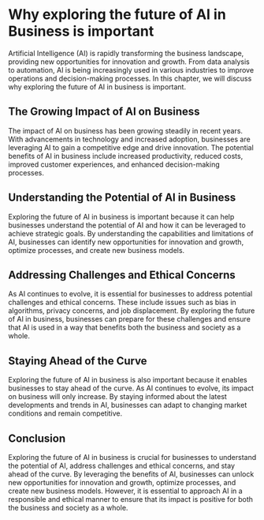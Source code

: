 Why exploring the future of AI in Business is important
================================================================================

Artificial Intelligence (AI) is rapidly transforming the business landscape, providing new opportunities for innovation and growth. From data analysis to automation, AI is being increasingly used in various industries to improve operations and decision-making processes. In this chapter, we will discuss why exploring the future of AI in business is important.

The Growing Impact of AI on Business
------------------------------------

The impact of AI on business has been growing steadily in recent years. With advancements in technology and increased adoption, businesses are leveraging AI to gain a competitive edge and drive innovation. The potential benefits of AI in business include increased productivity, reduced costs, improved customer experiences, and enhanced decision-making processes.

Understanding the Potential of AI in Business
---------------------------------------------

Exploring the future of AI in business is important because it can help businesses understand the potential of AI and how it can be leveraged to achieve strategic goals. By understanding the capabilities and limitations of AI, businesses can identify new opportunities for innovation and growth, optimize processes, and create new business models.

Addressing Challenges and Ethical Concerns
------------------------------------------

As AI continues to evolve, it is essential for businesses to address potential challenges and ethical concerns. These include issues such as bias in algorithms, privacy concerns, and job displacement. By exploring the future of AI in business, businesses can prepare for these challenges and ensure that AI is used in a way that benefits both the business and society as a whole.

Staying Ahead of the Curve
--------------------------

Exploring the future of AI in business is also important because it enables businesses to stay ahead of the curve. As AI continues to evolve, its impact on business will only increase. By staying informed about the latest developments and trends in AI, businesses can adapt to changing market conditions and remain competitive.

Conclusion
----------

Exploring the future of AI in business is crucial for businesses to understand the potential of AI, address challenges and ethical concerns, and stay ahead of the curve. By leveraging the benefits of AI, businesses can unlock new opportunities for innovation and growth, optimize processes, and create new business models. However, it is essential to approach AI in a responsible and ethical manner to ensure that its impact is positive for both the business and society as a whole.
